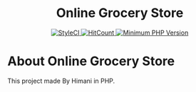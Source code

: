<h1 align="center">Online Grocery Store</h1>
<p align="center">
    <a href="https://github.styleci.io/repos/299347824">
        <img alt="StyleCI" src="https://github.styleci.io/repos/299347824/shield">
    </a>
    <a href="http://hits.dwyl.com/gaurangkumar/Online-Grocery-Store" target="_blank">
        <img alt="HitCount" src="http://hits.dwyl.com/gaurangkumar/Online-Grocery-Store.svg">
    </a>
    <a href="http://php.net/" target="_blank">
        <img alt="Minimum PHP Version" src="https://img.shields.io/badge/php-%3E%3D%205.6-ee4499.svg?style=flat-plastic">
    </a>
</p>

# About Online Grocery Store

This project made By Himani in PHP.
